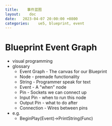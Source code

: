 ```yaml
---
title:    事件蓝图
layout:    doc
date:   2023-04-07 20:00:00 +0800
categories:    ue5, blueprint, event
---
```


# Blueprint Event Graph
- visual programming
- glossary
	- Event Graph - The canvas for our Blueprint
	- Node - premade functionality
	- String - Programmer speak for text
	- Event - A "when" node
	- Pin - Sockets we can connect up
	- Input Pin - when to run this node
	- Output Pin - what to do after
	- Connection - Wires between pins
- e.g.
	- BeginPlay(Event)->PrintString(Func)